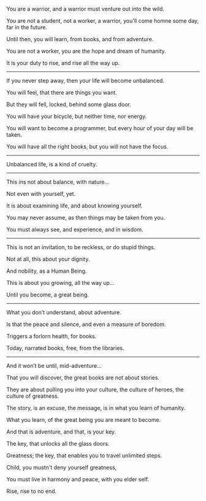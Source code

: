 You are a warrior,
and a warrior must venture out into the wild.

You are not a student, not a worker,
a warrior, you'll come homne some day, far in the future.

Until then, you will learn,
from books, and from adventure.

You are not a worker,
you are the hope and dream of humanity.

It is your duty to rise,
and rise all the way up.

---

If you never step away,
then your life will become unbalanced.

You will feel,
that there are things you want.

But they will fell, locked,
behind some glass door.

You will have your bicycle,
but neither time, nor energy.

You will want to become a programmer,
but every hour of your day will be taken.

You will have all the right books,
but you will not have the focus.

---

Unbalanced life,
is a kind of cruelty.

---

This ins not about balance,
with nature…

Not even with yourself,
yet.

It is about examining life,
and about knowing yourself.

You may never assume,
as then things may be taken from you.

You must always see,
and experience, and in wisdom.

---

This is not an invitation,
to be reckless, or do stupid things.

Not at all,
this about your dignity.

And nobility,
as a Human Being.

This is about you growing,
all the way up…

Until you become,
a great being.

---

What you don’t understand,
about adventure.

Is that the peace and silence,
and even a measure of boredom.

Triggers a forlorn health,
for books.

Today, narrated books,
free, from the libraries.

---

And it won’t be until,
mid-adventure…

That you will discover,
the great books are not about stories.

They are about pulling you into your culture,
the culture of heroes, the culture of greatness.

The story, is an excuse,
the message, is in what you learn of humanity.

What you learn,
of the great being you are meant to become.

And that is adventure,
and that, is your key.

The key,
that unlocks all the glass doors.

Greatness; the key,
that enables you to travel unlimited steps.

Child,
you mustn't deny yourself greatness,

You must live in harmony and peace,
with you elder self.

Rise,
rise to no end.
